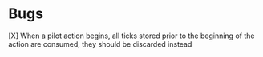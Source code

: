# Bugs

[X] When a pilot action begins, all ticks stored prior to the beginning of the action are consumed, they should be discarded instead

